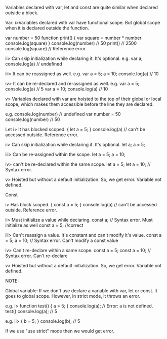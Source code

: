 Variables declared with var, let and const are quite similar when declared outside a block.

Var:
i>Variables declared with var have functional scope. But global scope when it is declared outside the function.

var number = 50
function print() {
  var square = number * number
  console.log(square)
}
console.log(number) // 50
print() // 2500
console.log(square) // Reference error

ii> Can skip initialization while declaring it. It's optional.
e.g. var a;
    console.log(a) // undefined

iii> It can be reassigned as well.
e.g. var a = 5;
     a = 10;
     console.log(a) // 10

iv> It can be re-declared and re-assigned as well.
e.g. var a = 5;
    console.log(a) // 5
     var a = 10;
     console.log(a) // 10
    
v> Variables declared with var are hoisted to the top of their global or local scope, which makes them accessible before the line they are declared.

e.g.
console.log(number) // undefined
var number = 50
console.log(number) // 50

Let
i> It has blocked scoped.
    {
        let a = 5;
    }
    console.log(a) // can't be accessed outside. Reference error.

ii> Can skip initialization while declaring it. It's optional.
    let a;
    a = 5;

iii> Can be re-assigned within the scope.
    let a = 5;
    a = 10;

iv> can't be re-declared within the same scope.
    let a = 5;
    let a = 10; // Syntax error.

v> Hoisted but without a default initialization. So, we get error. Variable not defined.

Const

i> Has block scoped.
    {
        const a = 5;
    }
    console.log(a) // can't be accessed outside. Reference error.

ii> Must initialize a value while declaring.
    const a; // Syntax error. Must initialize as well
    const a = 5; //correct

iii> Can't reassign a value. It's constant and can't modify it's value.
    const a = 5;
    a = 10; // Syntax error. Can't modify a const value

iv> Can't re-declare within a same scope.
    const a = 5;
    const a = 10; // Syntax error. Can't re-declare

v> Hoisted but without a default initialization. So, we get error. Variable not defined.

NOTE:

Global variable: If we don't use declare a variable with var, let or const. It goes to global scope.
However, in strict mode, it throws an error.

e.g. i>
function test() {
    a = 5;
}
console.log(a); // Error: a is not defined.
test()
console.log(a); // 5

e.g. ii>
{
  b = 5;
}
console.log(b); // 5

If we use "use strict" mode then we would get error.